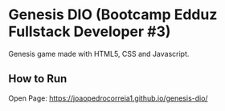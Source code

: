 # Genesis DIO (Bootcamp Edduz Fullstack Developer #3)

Genesis game made with HTML5, CSS and Javascript.

## How to Run

Open Page:
https://joaopedrocorreia1.github.io/genesis-dio/
